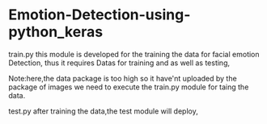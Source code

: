 # Emotion-Detection-using-python_keras

train.py
  this module is developed for the training the data for facial emotion Detection,
  thus it requires Datas for training and as well as testing,
  
  Note:here,the data package is too high so it have'nt uploaded
  by the package of images we need to execute the train.py module for taing the data.
  
test.py
  after training the data,the test module will deploy,
  
